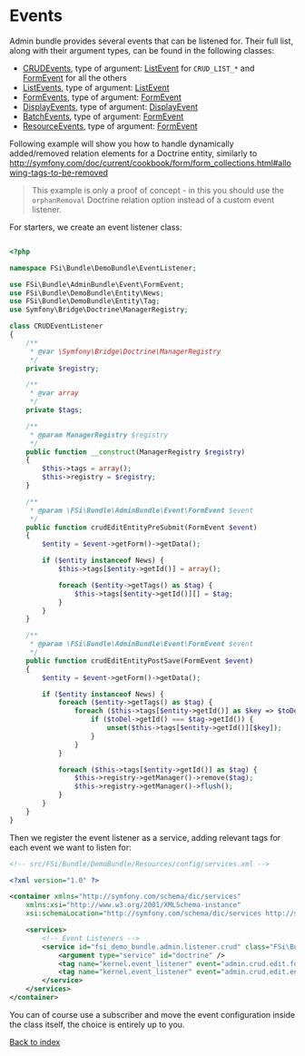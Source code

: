 # Events

Admin bundle provides several events that can be listened for. Their full list,
along with their argument types, can be found in the following classes:

- [CRUDEvents](/Event/CRUDEvents.php), type of argument: [ListEvent](/Event/ListEvent.php) for ``CRUD_LIST_*`` and [FormEvent](/Event/FormEvent.php) for all the others
- [ListEvents](/Event/ListEvents.php), type of argument: [ListEvent](/Event/ListEvent.php)
- [FormEvents](/Event/FormEvents.php), type of argument: [FormEvent](/Event/FormEvent.php)
- [DisplayEvents](/Event/DisplayEvents.php), type of argument: [DisplayEvent](/Event/DisplayEvent.php)
- [BatchEvents](/Event/BatchEvents.php), type of argument: [FormEvent](/Event/FormEvent.php)
- [ResourceEvents](/Event/ResourceEvents.php), type of argument: [FormEvent](/Event/FormEvent.php)

Following example will show you how to handle dynamically added/removed relation elements for a Doctrine entity,
similarly to http://symfony.com/doc/current/cookbook/form/form_collections.html#allowing-tags-to-be-removed

> This example is only a proof of concept - in this you should use the `orphanRemoval` Doctrine
> relation option instead of a custom event listener.

For starters, we create an event listener class:

```php

<?php

namespace FSi\Bundle\DemoBundle\EventListener;

use FSi\Bundle\AdminBundle\Event\FormEvent;
use FSi\Bundle\DemoBundle\Entity\News;
use FSi\Bundle\DemoBundle\Entity\Tag;
use Symfony\Bridge\Doctrine\ManagerRegistry;

class CRUDEventListener
{
    /**
     * @var \Symfony\Bridge\Doctrine\ManagerRegistry
     */
    private $registry;

    /**
     * @var array
     */
    private $tags;

    /**
     * @param ManagerRegistry $registry
     */
    public function __construct(ManagerRegistry $registry)
    {
        $this->tags = array();
        $this->registry = $registry;
    }

    /**
     * @param \FSi\Bundle\AdminBundle\Event\FormEvent $event
     */
    public function crudEditEntityPreSubmit(FormEvent $event)
    {
        $entity = $event->getForm()->getData();

        if ($entity instanceof News) {
            $this->tags[$entity->getId()] = array();

            foreach ($entity->getTags() as $tag) {
                $this->tags[$entity->getId()][] = $tag;
            }
        }
    }

    /**
     * @param \FSi\Bundle\AdminBundle\Event\FormEvent $event
     */
    public function crudEditEntityPostSave(FormEvent $event)
    {
        $entity = $event->getForm()->getData();

        if ($entity instanceof News) {
            foreach ($entity->getTags() as $tag) {
                foreach ($this->tags[$entity->getId()] as $key => $toDel) {
                    if ($toDel->getId() === $tag->getId()) {
                        unset($this->tags[$entity->getId()][$key]);
                    }
                }
            }

            foreach ($this->tags[$entity->getId()] as $tag) {
                $this->registry->getManager()->remove($tag);
                $this->registry->getManager()->flush();
            }
        }
    }
}

```

Then we register the event listener as a service, adding relevant tags for each
event we want to listen for:

```xml
<!-- src/FSi/Bundle/DemoBundle/Resources/config/services.xml -->

<?xml version="1.0" ?>

<container xmlns="http://symfony.com/schema/dic/services"
    xmlns:xsi="http://www.w3.org/2001/XMLSchema-instance"
    xsi:schemaLocation="http://symfony.com/schema/dic/services http://symfony.com/schema/dic/services/services-1.0.xsd">

    <services>
        <!-- Event Listeners -->
        <service id="fsi_demo_bundle.admin.listener.crud" class="FSi\Bundle\DemoBundle\EventListener\CRUDEventListener">
            <argument type="service" id="doctrine" />
            <tag name="kernel.event_listener" event="admin.crud.edit.form.request.pre_submit" method="crudEditEntityPreSubmit" />
            <tag name="kernel.event_listener" event="admin.crud.edit.entity.post_save" method="crudEditEntityPostSave" />
        </service>
    </services>
</container>
```

You can of course use a subscriber and move the event configuration inside the class
itself, the choice is entirely up to you.

[Back to index](index.md)
